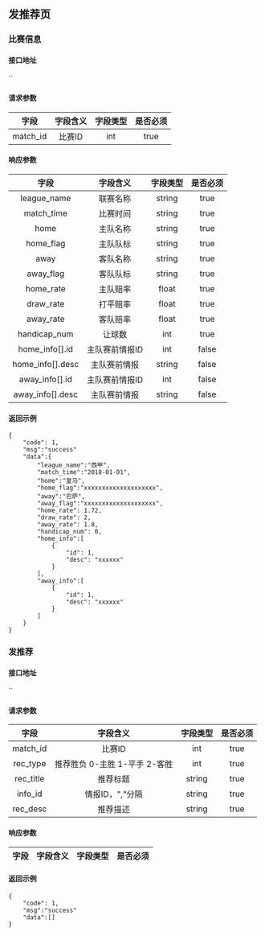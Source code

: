 ## 发推荐页

### 比赛信息

#### 接口地址

``

#### 请求参数

| 字段 | 字段含义 | 字段类型 | 是否必须 |
|:----:|:----:|:----:|:----:|
| match_id | 比赛ID | int | true |

#### 响应参数

| 字段 | 字段含义 | 字段类型 | 是否必须 |
|:----:|:----:|:----:|:----:|
| league_name | 联赛名称 | string | true |
| match_time | 比赛时间 | string | true |
| home | 主队名称 | string | true |
| home_flag | 主队队标 | string | true |
| away | 客队名称 | string | true |
| away_flag | 客队队标 | string | true |
| home_rate | 主队赔率 | float | true |
| draw_rate | 打平赔率 | float | true |
| away_rate | 客队赔率 | float | true |
| handicap_num | 让球数 | int | true |
| home_info[].id | 主队赛前情报ID | int | false |
| home_info[].desc | 主队赛前情报 | string | false |
| away_info[].id | 主队赛前情报ID | int | false |
| away_info[].desc | 主队赛前情报 | string | false |


#### 返回示例
````
{
    "code": 1,
    "msg":"success"
    "data":{
        "league_name":"西甲",
        "match_time":"2018-01-01",
        "home":"皇马",
        "home_flag":"xxxxxxxxxxxxxxxxxxxx",
        "away":"巴萨",
        "away_flag":"xxxxxxxxxxxxxxxxxxxx",
        "home_rate": 1.72,
        "draw_rate": 2,
        "away_rate": 1.8,
        "handicap_num": 0,
        "home_info":[
            {
                "id": 1,
                "desc": "xxxxxx"
            }
        ],
        "away_info":[
            {
                "id": 1,
                "desc": "xxxxxx"
            }
        ]
    }
}
````

### 发推荐

#### 接口地址

``

#### 请求参数

| 字段 | 字段含义 | 字段类型 | 是否必须 |
|:----:|:----:|:----:|:----:|
| match_id | 比赛ID | int | true |
| rec_type | 推荐胜负 0-主胜 1-平手 2-客胜 | int | true |
| rec_title | 推荐标题 | string | true |
| info_id | 情报ID，","分隔 | string | true |
| rec_desc | 推荐描述 | string | true |

#### 响应参数

| 字段 | 字段含义 | 字段类型 | 是否必须 |
|:----:|:----:|:----:|:----:|

#### 返回示例
````
{
    "code": 1,
    "msg":"success"
    "data":[]
}
````
